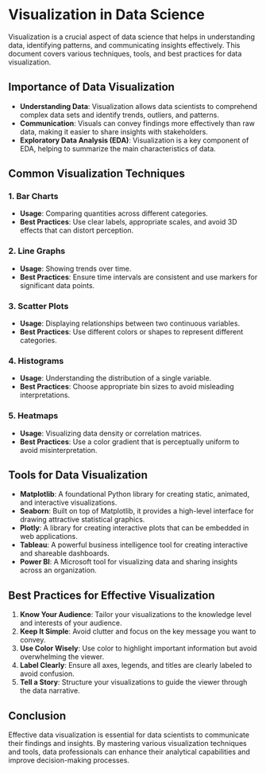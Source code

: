 # Visualization in Data Science

Visualization is a crucial aspect of data science that helps in understanding data, identifying patterns, and communicating insights effectively. This document covers various techniques, tools, and best practices for data visualization.

## Importance of Data Visualization

- **Understanding Data**: Visualization allows data scientists to comprehend complex data sets and identify trends, outliers, and patterns.
- **Communication**: Visuals can convey findings more effectively than raw data, making it easier to share insights with stakeholders.
- **Exploratory Data Analysis (EDA)**: Visualization is a key component of EDA, helping to summarize the main characteristics of data.

## Common Visualization Techniques

### 1. Bar Charts
- **Usage**: Comparing quantities across different categories.
- **Best Practices**: Use clear labels, appropriate scales, and avoid 3D effects that can distort perception.

### 2. Line Graphs
- **Usage**: Showing trends over time.
- **Best Practices**: Ensure time intervals are consistent and use markers for significant data points.

### 3. Scatter Plots
- **Usage**: Displaying relationships between two continuous variables.
- **Best Practices**: Use different colors or shapes to represent different categories.

### 4. Histograms
- **Usage**: Understanding the distribution of a single variable.
- **Best Practices**: Choose appropriate bin sizes to avoid misleading interpretations.

### 5. Heatmaps
- **Usage**: Visualizing data density or correlation matrices.
- **Best Practices**: Use a color gradient that is perceptually uniform to avoid misinterpretation.

## Tools for Data Visualization

- **Matplotlib**: A foundational Python library for creating static, animated, and interactive visualizations.
- **Seaborn**: Built on top of Matplotlib, it provides a high-level interface for drawing attractive statistical graphics.
- **Plotly**: A library for creating interactive plots that can be embedded in web applications.
- **Tableau**: A powerful business intelligence tool for creating interactive and shareable dashboards.
- **Power BI**: A Microsoft tool for visualizing data and sharing insights across an organization.

## Best Practices for Effective Visualization

1. **Know Your Audience**: Tailor your visualizations to the knowledge level and interests of your audience.
2. **Keep It Simple**: Avoid clutter and focus on the key message you want to convey.
3. **Use Color Wisely**: Use color to highlight important information but avoid overwhelming the viewer.
4. **Label Clearly**: Ensure all axes, legends, and titles are clearly labeled to avoid confusion.
5. **Tell a Story**: Structure your visualizations to guide the viewer through the data narrative.

## Conclusion

Effective data visualization is essential for data scientists to communicate their findings and insights. By mastering various visualization techniques and tools, data professionals can enhance their analytical capabilities and improve decision-making processes.
